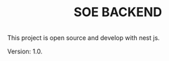 <h1 align="center">SOE BACKEND</h1>
<p align="center">
    <img />
</p>

<p>This project is open source and develop with nest js.</p>
<p>Version: 1.0.</p>
